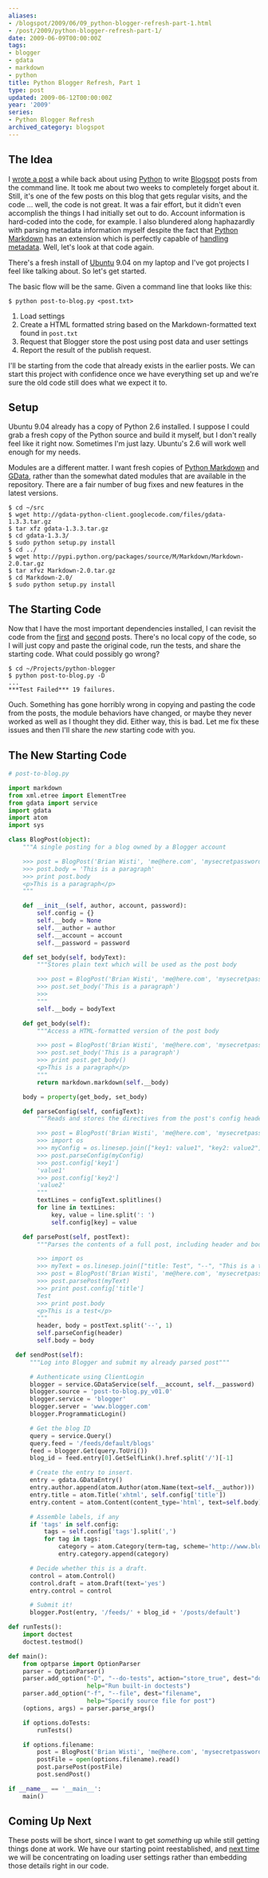 ```yaml
---
aliases:
- /blogspot/2009/06/09_python-blogger-refresh-part-1.html
- /post/2009/python-blogger-refresh-part-1/
date: 2009-06-09T00:00:00Z
tags:
- blogger
- gdata
- markdown
- python
title: Python Blogger Refresh, Part 1
type: post
updated: 2009-06-12T00:00:00Z
year: '2009'
series:
- Python Blogger Refresh
archived_category: blogspot
---
```


<!--more-->

## The Idea

[wrote a post]: /post/2007/python-loves-blogger/
[Python]: /tags/python/
[Blogspot]: http://blogspot.com
[Python Markdown]: https://pypi.python.org/pypi/Markdown
[handling metadata]: https://pythonhosted.org/Markdown/extensions/meta_data.html

I [wrote a post][] a while back about using [Python][] to write [Blogspot][] posts
from the command line. It took me about two weeks to completely forget about it. Still, it's one of
the few posts on this blog that gets regular visits, and the code ... well, the code is not great.
It was a fair effort, but it didn't even accomplish the things I had initially set out to do. Account
information is hard-coded into the code, for example. I also blundered along haphazardly with parsing
metadata information myself despite the fact that [Python Markdown][] has an extension which is perfectly
capable of [handling metadata][]. Well, let's look at that code again.
<!--more-->

There's a fresh install of [Ubuntu](http://ubuntu.com) 9.04 on my laptop and I've got projects I feel
like talking about. So let's get started.

The basic flow will be the same. Given a command line that looks like this:

    $ python post-to-blog.py <post.txt>

1. Load settings
2. Create a HTML formatted string based on the Markdown-formatted text found in `post.txt`
3. Request that Blogger store the post using post data and user settings
4. Report the result of the publish request.

I'll be starting from the code that already exists in the earlier posts. We can start this
project with confidence once we have everything set up and we're sure the old code still does
what we expect it to.

## Setup

Ubuntu 9.04 already has a copy of Python 2.6 installed. I suppose I could grab a fresh
copy of the Python source and build it myself, but I don't really feel like it right now.
Sometimes I'm just lazy. Ubuntu's 2.6 will work well enough for my needs.

[GData]: https://github.com/google/gdata-python-client

Modules are a different matter. I want fresh copies of [Python Markdown][] and
[GData][], rather than the somewhat dated modules that are available in the
repository. There are a fair number of bug fixes and new features in the latest versions.

    $ cd ~/src
    $ wget http://gdata-python-client.googlecode.com/files/gdata-1.3.3.tar.gz
    $ tar xfz gdata-1.3.3.tar.gz
    $ cd gdata-1.3.3/
    $ sudo python setup.py install
    $ cd ../
    $ wget http://pypi.python.org/packages/source/M/Markdown/Markdown-2.0.tar.gz
    $ tar xfvz Markdown-2.0.tar.gz
    $ cd Markdown-2.0/
    $ sudo python setup.py install

## The Starting Code

[first]: /post/2007/python-loves-blogger/
[second]: /post/2008/adding-categories-to-python-blogger/

Now that I have the most important dependencies installed, I can revisit the code from
the [first][] and [second][] posts. 
There's no local copy of the code, so I will just copy and paste the original code, run the tests, 
and share the starting code. What could possibly go wrong?

    $ cd ~/Projects/python-blogger
    $ python post-to-blog.py -D
    ...
    ***Test Failed*** 19 failures.

Ouch. Something has gone horribly wrong in copying and pasting the code from the posts, the module
behaviors have changed, or maybe they never worked as well as I thought they did. Either way, 
this is bad. Let me fix these issues and then I'll share the *new* starting code with you.

## The New Starting Code

``` python
# post-to-blog.py

import markdown
from xml.etree import ElementTree
from gdata import service
import gdata
import atom
import sys

class BlogPost(object):
    """A single posting for a blog owned by a Blogger account

    >>> post = BlogPost('Brian Wisti', 'me@here.com', 'mysecretpassword')
    >>> post.body = 'This is a paragraph'
    >>> print post.body
    <p>This is a paragraph</p>
    """

    def __init__(self, author, account, password):
        self.config = {}
        self.__body = None
        self.__author = author
        self.__account = account
        self.__password = password

    def set_body(self, bodyText):
        """Stores plain text which will be used as the post body

        >>> post = BlogPost('Brian Wisti', 'me@here.com', 'mysecretpassword')
        >>> post.set_body('This is a paragraph')
        >>>
        """
        self.__body = bodyText

    def get_body(self):
        """Access a HTML-formatted version of the post body

        >>> post = BlogPost('Brian Wisti', 'me@here.com', 'mysecretpassword')
        >>> post.set_body('This is a paragraph')
        >>> print post.get_body()
        <p>This is a paragraph</p>
        """
        return markdown.markdown(self.__body)

    body = property(get_body, set_body)

    def parseConfig(self, configText):
        """Reads and stores the directives from the post's config header.

        >>> post = BlogPost('Brian Wisti', 'me@here.com', 'mysecretpassword')
        >>> import os
        >>> myConfig = os.linesep.join(["key1: value1", "key2: value2"])
        >>> post.parseConfig(myConfig)
        >>> post.config['key1']
        'value1'
        >>> post.config['key2']
        'value2'
        """
        textLines = configText.splitlines()
        for line in textLines:
            key, value = line.split(': ')
            self.config[key] = value

    def parsePost(self, postText):
        """Parses the contents of a full post, including header and body.

        >>> import os
        >>> myText = os.linesep.join(["title: Test", "--", "This is a test"])
        >>> post = BlogPost('Brian Wisti', 'me@here.com', 'mysecretpassword')
        >>> post.parsePost(myText)
        >>> print post.config['title']
        Test
        >>> print post.body
        <p>This is a test</p>
        """
        header, body = postText.split('--', 1)
        self.parseConfig(header)
        self.body = body

  def sendPost(self):
      """Log into Blogger and submit my already parsed post"""

      # Authenticate using ClientLogin
      blogger = service.GDataService(self.__account, self.__password)
      blogger.source = 'post-to-blog.py_v01.0'
      blogger.service = 'blogger'
      blogger.server = 'www.blogger.com'
      blogger.ProgrammaticLogin()

      # Get the blog ID
      query = service.Query()
      query.feed = '/feeds/default/blogs'
      feed = blogger.Get(query.ToUri())
      blog_id = feed.entry[0].GetSelfLink().href.split('/')[-1]

      # Create the entry to insert.
      entry = gdata.GDataEntry()
      entry.author.append(atom.Author(atom.Name(text=self.__author)))
      entry.title = atom.Title('xhtml', self.config['title'])
      entry.content = atom.Content(content_type='html', text=self.body)

      # Assemble labels, if any
      if 'tags' in self.config:
          tags = self.config['tags'].split(',')
          for tag in tags:
              category = atom.Category(term=tag, scheme='http://www.blogger.com/atom/ns#')
              entry.category.append(category)

      # Decide whether this is a draft.
      control = atom.Control()
      control.draft = atom.Draft(text='yes')
      entry.control = control

      # Submit it!
      blogger.Post(entry, '/feeds/' + blog_id + '/posts/default')

def runTests():
    import doctest
    doctest.testmod()

def main():
    from optparse import OptionParser
    parser = OptionParser()
    parser.add_option("-D", "--do-tests", action="store_true", dest="doTests",
                      help="Run built-in doctests")
    parser.add_option("-f", "--file", dest="filename",
                      help="Specify source file for post")
    (options, args) = parser.parse_args()

    if options.doTests:
        runTests()

    if options.filename:
        post = BlogPost('Brian Wisti', 'me@here.com', 'mysecretpassword')
        postFile = open(options.filename).read()
        post.parsePost(postFile)
        post.sendPost()

if __name__ == '__main__':
    main()
```

## Coming Up Next

[next time]: /post/2009/python-blogger-refresh-part-2-settings/
These posts will be short, since I want to get *something* up while still getting things done at
work. We have our starting point reestablished, and [next time][] we will be concentrating on loading user
settings rather than embedding those details right in our code.
